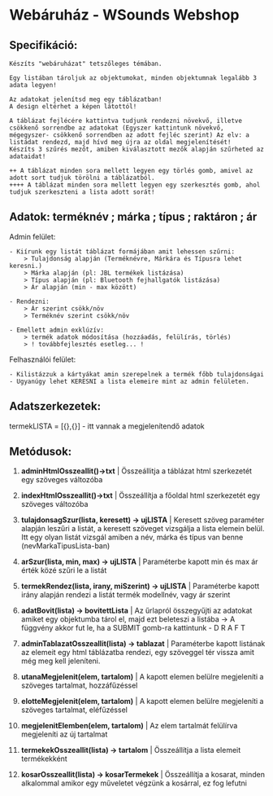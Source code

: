 # Webáruház - WSounds Webshop

## Specifikáció:
    Készíts "webáruházat" tetszőleges témában. 

    Egy listában tároljuk az objektumokat, minden objektumnak legalább 3 adata legyen!

    Az adatokat jelenítsd meg egy táblázatban!
    A design eltérhet a képen látottól!

    A táblázat fejlécére kattintva tudjunk rendezni növekvő, illetve csökkenő sorrendbe az adatokat (Egyszer kattintunk növekvő, mégegyszer- csökkenő sorrendben az adott fejléc szerint) Az elv: a listádat rendezd, majd hívd meg újra az oldal megjelenítését!
    Készíts 3 szűrés mezőt, amiben kiválasztott mezők alapján szűrheted az adataidat!
    
    ++ A táblázat minden sora mellett legyen egy törlés gomb, amivel az adott sort tudjuk törölni a táblázatból. 
    ++++ A táblázat minden sora mellett legyen egy szerkesztés gomb, ahol tudjuk szerkeszteni a lista adott sorát!
## Adatok: terméknév ; márka ; típus ; raktáron ; ár
Admin felület:

    - Kiírunk egy listát táblázat formájában amit lehessen szűrni:
        > Tulajdonság alapján (Terméknévre, Márkára és Típusra lehet keresni.)
        > Márka alapján (pl: JBL termékek listázása)
        > Típus alapján (pl: Bluetooth fejhallgatók listázása)
        > Ár alapján (min - max között)

    - Rendezni:
        > Ár szerint csökk/növ
        > Terméknév szerint csökk/növ
        
    - Emellett admin exklúzív:
        > termék adatok módosítása (hozzáadás, felülírás, törlés)
        > ! továbbfejlesztés esetleg... !
    
Felhasználói felület:

    - Kilistázzuk a kártyákat amin szerepelnek a termék főbb tulajdonságai
    - Ugyanúgy lehet KERESNI a lista elemeire mint az admin felületen.

## Adatszerkezetek:

termekLISTA = [{},{}] - itt vannak a megjelenítendő adatok


## Metódusok:

1. **adminHtmlOsszeallit()->txt** | Összeállitja a táblázat html szerkezetét egy szöveges változóba

2. **indexHtmlOsszeallit()->txt** | Összeállítja a főoldal html szerkezetét egy szöveges változóba  

3. **tulajdonsagSzur(lista, keresett) -> ujLISTA** | Keresett szöveg paraméter alapján leszűri a listát, a keresett szöveget vizsgálja a lista elemein belül. Itt egy olyan listát vizsgál amiben a név, márka és típus van benne (nevMarkaTipusLista-ban)

4. **arSzur(lista, min, max) -> ujLISTA** | Paraméterbe kapott min és max ár érték közé szűri le a listát

5. **termekRendez(lista, irany, miSzerint) -> ujLISTA** | Paraméterbe kapott irány alapján rendezi a listát termék modellnév, vagy ár szerint

6. **adatBovit(lista) -> bovitettLista** | Az űrlapról összegyűjti az adatokat amiket egy objektumba tárol el, majd ezt beleteszi a listába -> A függvény akkor fut le, ha a SUBMIT gomb-ra kattintunk - D R A F T

7. **adminTablazatOsszeallit(lista) -> tablazat** | Paraméterbe kapott listának az elemeit egy html táblázatba rendezi, egy szöveggel tér vissza amit még meg kell jeleníteni.

8. **utanaMegjelenit(elem, tartalom)** | A kapott elemen belülre megjeleníti a szöveges tartalmat, hozzáfűzéssel

9. **elotteMegjelenit(elem, tartalom)** | A kapott elemen belülre megjeleníti a szöveges tartalmat, eléfűzéssel

10. **megjelenitElemben(elem, tartalom)** | Az elem tartalmát felülírva megjeleníti az új tartalmat

11. **termekekOsszeallit(lista) -> tartalom** | Összeállítja a lista elemeit termékekként

12. **kosarOsszeallit(lista) -> kosarTermekek** | Összeállítja a kosarat, minden alkalommal amikor egy műveletet végzünk a kosárral, ez fog lefutni
